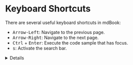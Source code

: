 # Keyboard Shortcuts

There are several useful keyboard shortcuts in mdBook:

- <kbd>Arrow-Left</kbd>: Navigate to the previous page.
- <kbd>Arrow-Right</kbd>: Navigate to the next page.
- <kbd>Ctrl</kbd> + <kbd>Enter</kbd>: Execute the code sample that has focus.
- <kbd>s</kbd>: Activate the search bar.

<details>

- Mention that these shortcuts are standard for `mdbook` and can be useful when
  navigating any `mdbook`-generated site.
- You can demonstrate each shortcut live to the students.
- The <kbd>s</kbd> key for search is particularly useful for quickly finding
  topics that have been discussed earlier.
- <kbd>Ctrl</kbd> + <kbd>Enter</kbd> will be super important for you since
  you'll do a lot of live coding.

</details>
